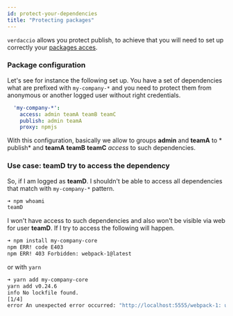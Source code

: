 ```yaml
---
id: protect-your-dependencies
title: "Protecting packages"
---
```

`verdaccio` allows you protect publish, to achieve that you will need to set up correctly your [packages acces](packages).

### Package configuration

Let's see for instance the following set up. You have a set of dependencies what are prefixed with `my-company-*` and you need to protect them from anonymous or another logged user without right credentials.

```yaml
  'my-company-*':
    access: admin teamA teamB teamC
    publish: admin teamA
    proxy: npmjs
```

With this configuration, basically we allow to groups **admin** and **teamA** to * publish* and **teamA** **teamB** **teamC** *access* to such dependencies.

### Use case: teamD try to access the dependency

So, if I am logged as **teamD**. I shouldn't be able to access all dependencies that match with `my-company-*` pattern.

```bash
➜ npm whoami
teamD
```

I won't have access to such dependencies and also won't be visible via web for user **teamD**. If I try to access the following will happen.

```bash
➜ npm install my-company-core
npm ERR! code E403
npm ERR! 403 Forbidden: webpack-1@latest
```

or with `yarn`

```bash
➜ yarn add my-company-core
yarn add v0.24.6
info No lockfile found.
[1/4] 
error An unexpected error occurred: "http://localhost:5555/webpack-1: unregistered users are not allowed to access package my-company-core".
```